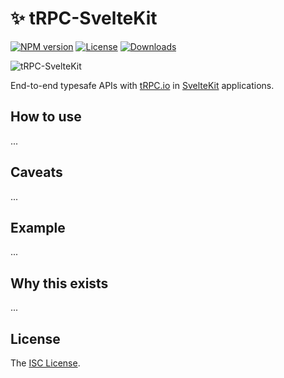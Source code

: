 # ✨ tRPC-SvelteKit

[![NPM version][npm-image]][npm-url]
[![License][license-image]][license-url]
[![Downloads][downloads-image]][downloads-url]

<img src="https://user-images.githubusercontent.com/581999/153954565-61b219ee-c352-41b4-b8ff-3eba955b9b7d.png" alt="tRPC-SvelteKit" />

End-to-end typesafe APIs with [tRPC.io](https://trpc.io/) in [SvelteKit](https://kit.svelte.dev/) applications.

## How to use

...

## Caveats

...

## Example

...

## Why this exists

...

## License

The [ISC License](https://github.com/icflorescu/trpc-sveltekit/blob/master/LICENSE).

[npm-image]: https://img.shields.io/npm/v/trpc-sveltekit.svg?style=flat-square
[npm-url]: https://npmjs.org/package/trpc-sveltekit
[license-image]: http://img.shields.io/npm/l/trpc-sveltekit.svg?style=flat-square
[license-url]: LICENSE
[downloads-image]: http://img.shields.io/npm/dm/trpc-sveltekit.svg?style=flat-square
[downloads-url]: https://npmjs.org/package/trpc-sveltekit
